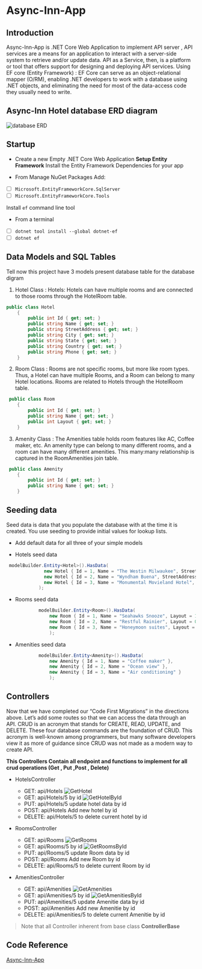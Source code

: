 # Async-Inn-App

## Introduction
Async-Inn-App is .NET Core Web Application to implement API server , API services are a means for an application to interact with a server-side system to retrieve and/or update data. API as a Service, then, is a platform or tool that offers support for designing and deploying API services.
Using EF core (Entity Framework) : EF Core can serve as an object-relational mapper (O/RM), enabling .NET developers to work with a database using .NET objects, and eliminating the need for most of the data-access code they usually need to write.

## Async-Inn Hotel database ERD diagram
![database ERD](https://codefellows.github.io/code-401-dotnet-guide/curriculum/class-12/lab/async-inn-erd.png)
## Startup
- Create a new Empty .NET Core Web Application
**Setup Entity Framework**
Install the Entity Framework Dependencies for your app

- From Manage NuGet Packages Add:

- [ ] `Microsoft.EntityFrameworkCore.SqlServer`
- [ ] `Microsoft.EntityFrameworkCore.Tools`

Install `ef` command line tool

- From a terminal

- [ ] `dotnet tool install --global dotnet-ef`
- [ ] `dotnet ef`

## Data Models and SQL Tables

Tell now this project have 3 models present database table for the database digram 

1. Hotel Class : Hotels: Hotels can have multiple rooms and are connected to those rooms through the HotelRoom table.

```C#
public class Hotel
    {
        public int Id { get; set; }
        public string Name { get; set; }
        public string StreetAddress { get; set; }
        public string City { get; set; }
        public string State { get; set; }
        public string Country { get; set; }
        public string Phone { get; set; }
    }
```

2. Room Class : Rooms are not specific rooms, but more like room types. Thus, a Hotel can have multiple Rooms, and a Room can belong to many Hotel locations. Rooms are related to Hotels through the HotelRoom table.
```C#
 public class Room
    {
        public int Id { get; set; }
        public string Name { get; set; }
        public int Layout { get; set; }
    }
```
3. Amenity Class : The Amenities table holds room features like AC, Coffee maker, etc. An amenity type can belong to many different rooms, and a room can have many different amenities. This many:many relationship is captured in the RoomAmenities join table.
```C#
 public class Amenity
    {
        public int Id { get; set; }
        public string Name { get; set; }
    }
```

## Seeding data

Seed data is data that you populate the database with at the time it is created. You use seeding to provide initial values for lookup lists.

- Add default data for all three of your simple models

- Hotels seed data
```C#
 modelBuilder.Entity<Hotel>().HasData(
              new Hotel { Id = 1, Name = "The Westin Milwaukee", StreetAddress= "260-C North El Camino Rea", City= "Chicago", State= "Illinois", Country= "united state", Phone= "12163547758" },
              new Hotel { Id = 2, Name = "Wyndham Buena", StreetAddress = "591 Grand Avenue", City = "Los Angeles", State = "California", Country = "united state", Phone = "12099216581" },
              new Hotel { Id = 3, Name = "Monumental Movieland Hotel", StreetAddress = "1186 Roseville Pkwy", City = "Houston", State = "Texas", Country = "united state", Phone = "15042010052" }
            );
```

- Rooms seed data
```C#
            modelBuilder.Entity<Room>().HasData(
                new Room { Id = 1, Name = "Seahawks Snooze", Layout = 1 },
                new Room { Id = 2, Name = "Restful Rainier", Layout = 0 },
                new Room { Id = 3, Name = "Honeymoon suites", Layout = 2 }
                );
```
- Amenities seed data
```C#
            modelBuilder.Entity<Amenity>().HasData(
                new Amenity { Id = 1, Name = "Coffee maker" },
                new Amenity { Id = 2, Name = "Ocean view" },
                new Amenity { Id = 3, Name = "Air conditioning" }
                );
```

## Controllers

Now that we have completed our “Code First Migrations” in the directions above. Let’s add some routes so that we can access the data through an API.
CRUD is an acronym that stands for CREATE, READ, UPDATE, and DELETE. These four database commands are the foundation of CRUD. This acronym is well-known among programmers, but many software developers view it as more of guidance since CRUD was not made as a modern way to create API.

**This Controllers Contain all endpoint and functions to implement for all crud operations (Get , Put ,Post , Delete)**

- HotelsController
    - GET: api/Hotels
    ![GetHotel](./img/GetHotel.png)
    - GET: api/Hotels/5 by id
    ![GetHotelById](./img/GetHotelById.png)
    - PUT: api/Hotels/5 update hotel data by id
    - POST: api/Hotels Add new hotel by id
    - DELETE: api/Hotels/5 to delete current hotel by id

- RoomsController
    - GET: api/Rooms
    ![GetRooms](./img/GetRooms.png)
    - GET: api/Rooms/5 by id
    ![GetRoomsById](./img/GetRoomsById.png)
    - PUT: api/Rooms/5 update Room data by id
    - POST: api/Rooms Add new Room by id
    - DELETE: api/Rooms/5 to delete current Room by id

- AmenitiesController
    - GET: api/Amenities
    ![GetAmenities](./img/GetAmenities.png)
    - GET: api/Amenities/5 by id
    ![GetAmenitiesById](./img/GetAmenitiesById.png)
    - PUT: api/Amenities/5 update Amenitie data by id
    - POST: api/Amenities Add new Amenitie by id
    - DELETE: api/Amenities/5 to delete current Amenitie by id

> Note that all Controller inherent from base class **ControllerBase**

## Code Reference

[Async-Inn-App](./Async-Inn/Async-Inn/)